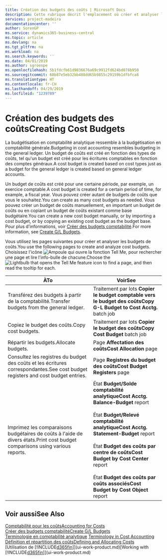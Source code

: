 ```yaml
---
title: Création des budgets des coûts | Microsoft Docs
description: Cette rubrique décrit l'emplacement où créer et analyser les budgets des coûts.
services: project-madeira
documentationcenter: ''
author: SorenGP
ms.service: dynamics365-business-central
ms.topic: article
ms.devlang: na
ms.tgt_pltfrm: na
ms.workload: na
ms.search.keywords: ''
ms.date: 04/01/2019
ms.author: sgroespe
ms.openlocfilehash: 5b1fdcfb61d9836676a69c9912fd624bd078b950
ms.sourcegitcommit: 60b87e5eb32bb408dd65b9855c29159b1dfbfca8
ms.translationtype: HT
ms.contentlocale: fr-CH
ms.lasthandoff: 04/29/2019
ms.locfileid: "1239789"
---
```

# <a name="creating-cost-budgets"></a><span data-ttu-id="28d32-103">Création des budgets des coûts</span><span class="sxs-lookup"><span data-stu-id="28d32-103">Creating Cost Budgets</span></span>
<span data-ttu-id="28d32-104">La budgétisation en comptabilité analytique ressemble à la budgétisation en comptabilité générale.</span><span class="sxs-lookup"><span data-stu-id="28d32-104">Budgeting in cost accounting resembles budgeting in the general ledger.</span></span> <span data-ttu-id="28d32-105">Un budget de coûts est créé en fonction des types de coûts, tel qu'un budget est créé pour les écritures comptables en fonction des comptes généraux.</span><span class="sxs-lookup"><span data-stu-id="28d32-105">A cost budget is created based on cost types just as a budget for the general ledger is created based on general ledger accounts.</span></span>  

<span data-ttu-id="28d32-106">Un budget de coûts est créé pour une certaine période, par exemple, un exercice comptable.</span><span class="sxs-lookup"><span data-stu-id="28d32-106">A cost budget is created for a certain period of time, for example, a fiscal year.</span></span> <span data-ttu-id="28d32-107">Vous pouvez créer autant de budgets de coûts que vous le souhaitez.</span><span class="sxs-lookup"><span data-stu-id="28d32-107">You can create as many cost budgets as needed.</span></span> <span data-ttu-id="28d32-108">Vous pouvez créer un budget de coûts manuellement, en important un budget de coûts ou en copiant un budget de coûts existant comme base budgétaire.</span><span class="sxs-lookup"><span data-stu-id="28d32-108">You can create a new cost budget manually, or by importing a cost budget, or by copying an existing cost budget as the budget base.</span></span> <span data-ttu-id="28d32-109">Pour plus d'informations, voir [Créer des budgets comptabilité](finance-how-create-budgets.md).</span><span class="sxs-lookup"><span data-stu-id="28d32-109">For more information, see [Create G/L Budgets](finance-how-create-budgets.md).</span></span>

<span data-ttu-id="28d32-110">Vous utilisez les pages suivantes pour créer et analyser les budgets de coûts.</span><span class="sxs-lookup"><span data-stu-id="28d32-110">You use the following pages to create and analyze cost budgets.</span></span> <span data-ttu-id="28d32-111">Choisissez l'icône ![Ampoule qui ouvre la fonction Tell Me](media/ui-search/search_small.png "Dites-moi ce que vous voulez faire"), pour rechercher une page et lire l'info-bulle de chacune.</span><span class="sxs-lookup"><span data-stu-id="28d32-111">Choose the ![Lightbulb that opens the Tell Me feature](media/ui-search/search_small.png "Tell me what you want to do") icon to find a page, and then read the tooltip for each.</span></span>

|<span data-ttu-id="28d32-112">À</span><span class="sxs-lookup"><span data-stu-id="28d32-112">To</span></span>|<span data-ttu-id="28d32-113">Voir</span><span class="sxs-lookup"><span data-stu-id="28d32-113">See</span></span>|  
|--------|---------|  
|<span data-ttu-id="28d32-114">Transférez des budgets à partir de la comptabilité.</span><span class="sxs-lookup"><span data-stu-id="28d32-114">Transfer budgets from the general ledger.</span></span>|<span data-ttu-id="28d32-115">Traitement par lots **Copier le budget comptable vers le budget des coûts**</span><span class="sxs-lookup"><span data-stu-id="28d32-115">**Copy G-L Budget to Cost Acctg.** batch job</span></span>|  
|<span data-ttu-id="28d32-116">Copiez le budget des coûts.</span><span class="sxs-lookup"><span data-stu-id="28d32-116">Copy cost budgets.</span></span>|<span data-ttu-id="28d32-117">Traitement par lots **Copier le budget des coûts**</span><span class="sxs-lookup"><span data-stu-id="28d32-117">**Copy Cost Budget** batch job</span></span>|  
|<span data-ttu-id="28d32-118">Répartir les budgets.</span><span class="sxs-lookup"><span data-stu-id="28d32-118">Allocate budgets.</span></span>|<span data-ttu-id="28d32-119">Page **Affectation des coûts**</span><span class="sxs-lookup"><span data-stu-id="28d32-119">**Cost Allocation** page</span></span>|  
|<span data-ttu-id="28d32-120">Consultez les registres du budget des coûts et les écritures correspondantes.</span><span class="sxs-lookup"><span data-stu-id="28d32-120">See cost budget registers and cost budget entries.</span></span>|<span data-ttu-id="28d32-121">Page **Registres du budget des coûts**</span><span class="sxs-lookup"><span data-stu-id="28d32-121">**Cost Budget Registers** page</span></span>|  
|<span data-ttu-id="28d32-122">Imprimez les comparaisons budgétaires de coûts à l'aide de divers états.</span><span class="sxs-lookup"><span data-stu-id="28d32-122">Print cost budget comparisons using various reports.</span></span>|<span data-ttu-id="28d32-123">État **Budget/Solde comptabilité analytique**</span><span class="sxs-lookup"><span data-stu-id="28d32-123">**Cost Acctg. Balance-Budget** report</span></span><br /><br /> <span data-ttu-id="28d32-124">État **Budget/Relevé comptabilité analytique**</span><span class="sxs-lookup"><span data-stu-id="28d32-124">**Cost Acctg. Statement-Budget** report</span></span><br /><br /> <span data-ttu-id="28d32-125">État **Budget des coûts par centre de coûts**</span><span class="sxs-lookup"><span data-stu-id="28d32-125">**Cost Budget by Cost Center** report</span></span><br /><br /> <span data-ttu-id="28d32-126">État **Budget des coûts par coûts associés**</span><span class="sxs-lookup"><span data-stu-id="28d32-126">**Cost Budget by Cost Object** report</span></span>|  

## <a name="see-also"></a><span data-ttu-id="28d32-127">Voir aussi</span><span class="sxs-lookup"><span data-stu-id="28d32-127">See Also</span></span>  
[<span data-ttu-id="28d32-128">Comptabilité pour les coûts</span><span class="sxs-lookup"><span data-stu-id="28d32-128">Accounting for Costs</span></span>](finance-manage-cost-accounting.md)  
[<span data-ttu-id="28d32-129">Créer des budgets comptabilité</span><span class="sxs-lookup"><span data-stu-id="28d32-129">Create G/L Budgets</span></span>](finance-how-create-budgets.md)  
<span data-ttu-id="28d32-130">[Terminologie en comptabilité analytique](finance-terminology-in-cost-accounting.md) </span><span class="sxs-lookup"><span data-stu-id="28d32-130">[Terminology in Cost Accounting](finance-terminology-in-cost-accounting.md) </span></span>  
[<span data-ttu-id="28d32-131">Définition et répartition des coûts</span><span class="sxs-lookup"><span data-stu-id="28d32-131">Defining and Allocating Costs</span></span>](finance-define-and-allocate-costs.md)  
<span data-ttu-id="28d32-132">[Utilisation de [!INCLUDE[d365fin](includes/d365fin_md.md)]](ui-work-product.md)</span><span class="sxs-lookup"><span data-stu-id="28d32-132">[Working with [!INCLUDE[d365fin](includes/d365fin_md.md)]](ui-work-product.md)</span></span>
